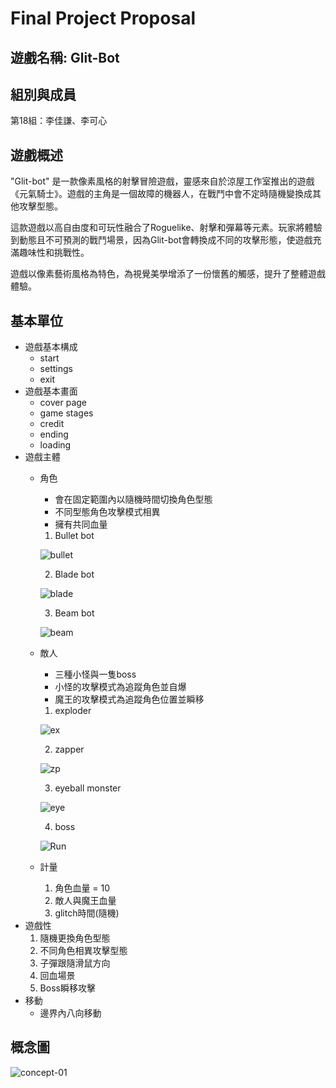 # Final Project Proposal

## 遊戲名稱: Glit-Bot
## 組別與成員
第18組：李佳謙、李可心
## 遊戲概述

"Glit-bot" 是一款像素風格的射擊冒險遊戲，靈感來自於涼屋工作室推出的遊戲《元氣騎士》。遊戲的主角是一個故障的機器人，在戰鬥中會不定時隨機變換成其他攻擊型態。

這款遊戲以高自由度和可玩性融合了Roguelike、射擊和彈幕等元素。玩家將體驗到動態且不可預測的戰鬥場景，因為Glit-bot會轉換成不同的攻擊形態，使遊戲充滿趣味性和挑戰性。

遊戲以像素藝術風格為特色，為視覺美學增添了一份懷舊的觸感，提升了整體遊戲體驗。

## 基本單位
- 遊戲基本構成
    - start
    - settings
    - exit
- 遊戲基本畫面
    - cover page
    - game stages
    - credit
    - ending
    - loading
- 遊戲主體
    - 角色
        - 會在固定範圍內以隨機時間切換角色型態
        - 不同型態角色攻擊模式相異
        - 擁有共同血量
        1. Bullet bot

        ![bullet](https://github.com/guotaiyuan018/I2P2-Glit-Bot/assets/148344642/6f54f005-fb6f-41c6-8d73-cd6ff05a6399)

        2. Blade bot

        ![blade](https://github.com/guotaiyuan018/I2P2-Glit-Bot/assets/148344642/daef2489-1409-4375-8da0-714b4a0c1633)

        3. Beam bot

        ![beam](https://github.com/guotaiyuan018/I2P2-Glit-Bot/assets/148344642/b4782706-398b-4461-b49e-d13da03bdaf0)

    - 敵人
        - 三種小怪與一隻boss
        - 小怪的攻擊模式為追蹤角色並自爆
        - 魔王的攻擊模式為追蹤角色位置並瞬移
        1. exploder

        ![ex](https://github.com/guotaiyuan018/I2P2-Glit-Bot/assets/148344642/f9aa63ce-2215-4d39-bc62-881c469274f9)

        2. zapper

        ![zp](https://github.com/guotaiyuan018/I2P2-Glit-Bot/assets/148344642/d2702e72-f3f5-4a29-9c59-03dc6b8bdc8d)

        3. eyeball monster

        ![eye](https://github.com/guotaiyuan018/I2P2-Glit-Bot/assets/148344642/53129746-20ea-4dd4-b3a7-d7daac4262e7)

        4. boss

        ![Run](https://github.com/guotaiyuan018/I2P2-Glit-Bot/assets/148344642/bf9bb2bf-a63d-4de9-9b3f-dffa19b8dab6)


    - 計量
        1. 角色血量 = 10
        2. 敵人與魔王血量
        3. glitch時間(隨機)
- 遊戲性
    1. 隨機更換角色型態
    2. 不同角色相異攻擊型態
    3. 子彈跟隨滑鼠方向
    4. 回血場景
    5. Boss瞬移攻擊
- 移動
    - 邊界內八向移動
## 概念圖

![concept-01](https://github.com/guotaiyuan018/I2P2-Glit-Bot/assets/148344642/402a158c-cc78-4cb9-8331-c0659e2714c7)